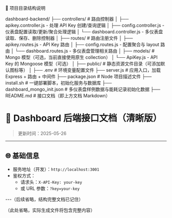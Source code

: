 📁 项目目录结构说明

dashboard-backend/
├── controllers/              # 路由控制器
│   ├── apikey.controller.js      - 处理 API Key 创建/查询逻辑
│   ├── config.controller.js      - 仪表盘配置读取/更新/聚合处理逻辑
│   └── dashboard.controller.js   - 多仪表盘读取、保存、删除控制器
│
├── routes/                  # 路由注册文件
│   ├── apikey.routes.js        - API Key 路由
│   ├── config.routes.js        - 配置聚合与 layout 路由
│   └── dashboard.routes.js     - 多仪表盘管理相关路由
│
├── models/                  # Mongo 模型（可选，当前直接使用原生 collection）
│   └── ApiKey.js               - API Key 的 Mongoose 模型（可选）
│
├── public/                  # 静态资源文件目录（可添加默认图标等）
│
├── .env                     # 环境变量配置文件
├── server.js                # 应用入口，加载 Express + 路由 + 中间件
├── package.json             # Node 项目描述文件
├── install.sh               # 一键部署脚本，初始化服务与数据库
├── dashboard_mongo_init.json  # 多仪表盘样例数据与能耗记录初始化数据
├── README.md                # 接口文档（即上方文档 Markdown）


# 📘 Dashboard 后端接口文档（清晰版）

> 更新时间：2025-05-26

---

## 🌐 基础信息

- 服务地址（开发）：`http://localhost:3001`
- 鉴权方式：
  - 请求头：`X-API-Key: your-key`
  - 或 URL 参数：`?key=your-key`

---（后续省略，结构完整文档已记住）

（此处省略，实际生成文件将包含完整内容）
